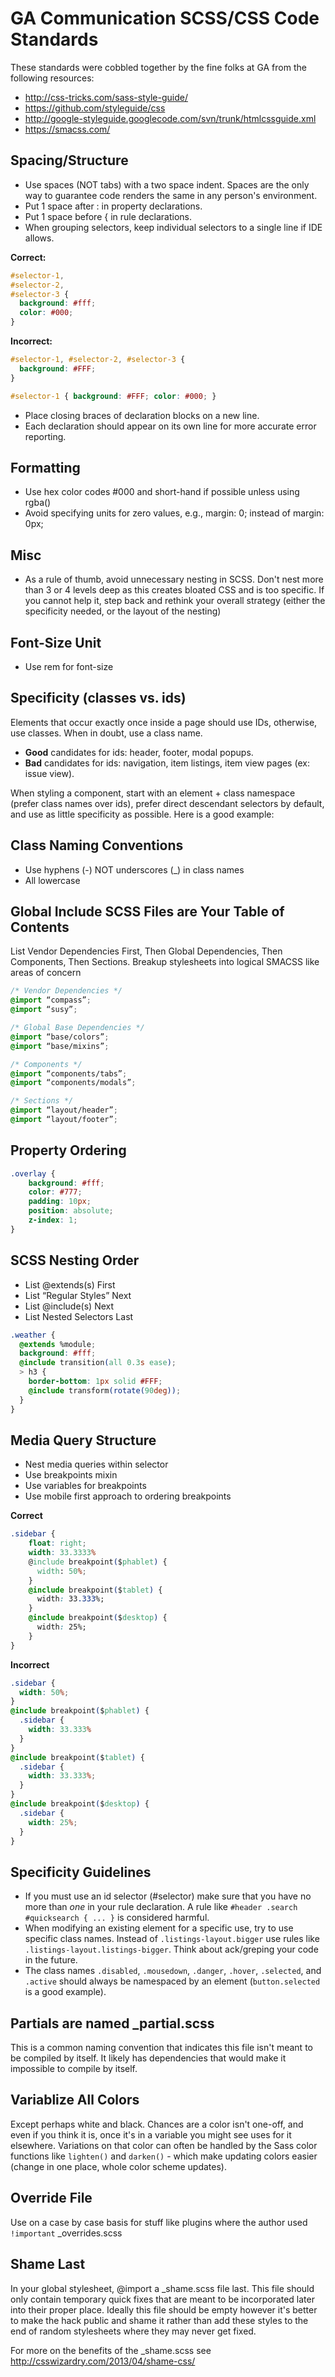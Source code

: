 # GA Communication SCSS/CSS Code Standards

These standards were cobbled together by the fine folks at GA from the following resources:

* http://css-tricks.com/sass-style-guide/
* https://github.com/styleguide/css
* http://google-styleguide.googlecode.com/svn/trunk/htmlcssguide.xml
* https://smacss.com/

## Spacing/Structure

* Use spaces (NOT tabs) with a two space indent. Spaces are the only way to guarantee code renders the same in any person's environment.
* Put 1 space after : in property declarations.
* Put 1 space before { in rule declarations.
* When grouping selectors, keep individual selectors to a single line if IDE allows.

**Correct:**
```css
#selector-1,
#selector-2,
#selector-3 {
  background: #fff;
  color: #000;
}
```

**Incorrect:**
```css
#selector-1, #selector-2, #selector-3 {
  background: #FFF;
}

#selector-1 { background: #FFF; color: #000; }
```

* Place closing braces of declaration blocks on a new line.
* Each declaration should appear on its own line for more accurate error reporting.

## Formatting
* Use hex color codes #000  and short-hand if possible unless using rgba()
* Avoid specifying units for zero values, e.g., margin: 0; instead of margin: 0px;

## Misc
* As a rule of thumb, avoid unnecessary nesting in SCSS. Don't nest more than 3 or 4 levels deep as this creates bloated CSS and is too specific. If you cannot help it, step back and rethink your overall strategy (either the specificity needed, or the layout of the nesting)

## Font-Size Unit
* Use rem for font-size

## Specificity (classes vs. ids)

Elements that occur exactly once inside a page should use IDs, otherwise, use classes. When in doubt, use a class name.

* **Good** candidates for ids: header, footer, modal popups.
* **Bad** candidates for ids: navigation, item listings, item view pages (ex: issue view).

When styling a component, start with an element + class namespace (prefer class names over ids), prefer direct descendant selectors by default, and use as little specificity as possible. Here is a good example:

## Class Naming Conventions

* Use hyphens (-) NOT underscores (_) in class names
* All lowercase

## Global Include SCSS Files are Your Table of Contents

List Vendor Dependencies First, Then Global Dependencies, Then Components, Then Sections. Breakup stylesheets into logical SMACSS like areas of concern

```css
/* Vendor Dependencies */
@import “compass”;
@import “susy”;

/* Global Base Dependencies */
@import “base/colors”;
@import “base/mixins”;

/* Components */
@import “components/tabs”;
@import “components/modals”;

/* Sections */
@import “layout/header”;
@import “layout/footer”;
```

## Property Ordering

```css
.overlay {
    background: #fff;
    color: #777;
    padding: 10px;
    position: absolute;
    z-index: 1;
}
```

## SCSS Nesting Order

* List @extends(s) First
* List  “Regular Styles” Next
* List @include(s) Next
* List Nested Selectors Last

```css
.weather {
  @extends %module;
  background: #fff;
  @include transition(all 0.3s ease);
  > h3 {
    border-bottom: 1px solid #FFF;
    @include transform(rotate(90deg));
  }
}
```

## Media Query Structure

* Nest media queries within selector
* Use breakpoints mixin
* Use variables for breakpoints
* Use mobile first approach to ordering breakpoints

**Correct**

```css
.sidebar {
    float: right;
    width: 33.3333%
    @include breakpoint($phablet) {
      width: 50%;
    }
    @include breakpoint($tablet) {
      width: 33.333%;
    }
    @include breakpoint($desktop) {
      width: 25%;
    }
}
```

**Incorrect**

```css
.sidebar {
  width: 50%;
}
@include breakpoint($phablet) {
  .sidebar {
    width: 33.333%
  }
}
@include breakpoint($tablet) {
  .sidebar {
    width: 33.333%;
  }
}
@include breakpoint($desktop) {
  .sidebar {
    width: 25%;
  }
}
```

## Specificity Guidelines

* If you must use an id selector (#selector) make sure that you have no more than *one* in your rule declaration. A rule like `#header .search #quicksearch { ... }` is considered harmful.
* When modifying an existing element for a specific use, try to use specific class names. Instead of `.listings-layout.bigger` use rules like `.listings-layout.listings-bigger`. Think about ack/greping your code in the future.
* The class names `.disabled`, `.mousedown`, `.danger`, `.hover`, `.selected`, and `.active` should always be namespaced by an element (`button.selected` is a good example).

## Partials are named _partial.scss

This is a common naming convention that indicates this file isn't meant to be compiled by itself. It likely has dependencies that would make it impossible to compile by itself.

## Variablize All Colors

Except perhaps white and black. Chances are a color isn't one-off, and even if you think it is, once it's in a variable you might see uses for it elsewhere. Variations on that color can often be handled by the Sass color functions like `lighten()` and `darken()` - which make updating colors easier (change in one place, whole color scheme updates).

## Override File

Use on a case by case basis for stuff like plugins where the author used `!important` _overrides.scss

## Shame Last

In your global stylesheet, @import a _shame.scss file last. This file should only contain temporary quick fixes that are meant to be incorporated later into their proper place. Ideally this file should be empty however it's better to make the hack public and shame it rather than add these styles to the end of random stylesheets where they may never get fixed.

For more on the benefits of the _shame.scss see http://csswizardry.com/2013/04/shame-css/


